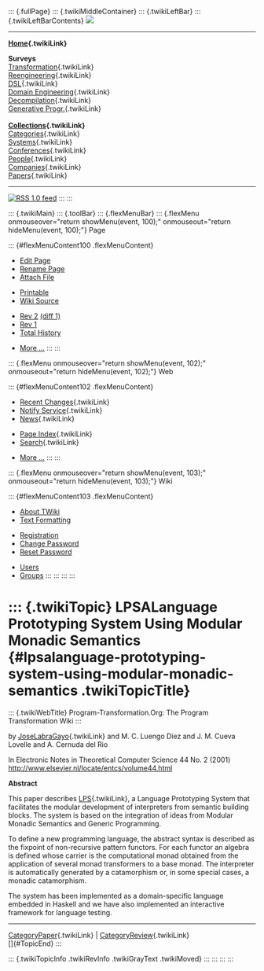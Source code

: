::: {.fullPage}
::: {.twikiMiddleContainer}
::: {.twikiLeftBar}
::: {.twikiLeftBarContents}
![](../pub/transformation.gif)

------------------------------------------------------------------------

**[Home](WebHome){.twikiLink}**

**Surveys**\
[Transformation](ProgramTransformation){.twikiLink}\
[Reengineering](ReengineeringWiki){.twikiLink}\
[DSL](DomainSpecificLanguages){.twikiLink}\
[Domain Engineering](DomainEngineering){.twikiLink}\
[Decompilation](DeCompilation){.twikiLink}\
[Generative Progr.](GenerativeProgrammingWiki){.twikiLink}\
\
**[Collections](CategoryCollection){.twikiLink}**\
[Categories](CategoryCategory){.twikiLink}\
[Systems](TransformationSystems){.twikiLink}\
[Conferences](TransformationConferences){.twikiLink}\
[People](TransformationPeople){.twikiLink}\
[Companies](TransformationCompanies){.twikiLink}\
[Papers](CategoryPaper){.twikiLink}

------------------------------------------------------------------------

[![](../pub/rss.gif "RSS 1.0 feed")](WebRss@skin=rss)
:::
:::

::: {.twikiMain}
::: {.toolBar}
::: {.flexMenuBar}
::: {.flexMenu onmouseover="return showMenu(event, 100);" onmouseout="return hideMenu(event, 100);"}
Page

::: {#flexMenuContent100 .flexMenuContent}
-   [Edit
    Page](http://www.program-transformation.org/edit/Transform/LPSALanguagePrototypingSystemUsingModularMonadicSemantics?t=1536826401)
-   [Rename
    Page](http://www.program-transformation.org/rename/Transform/LPSALanguagePrototypingSystemUsingModularMonadicSemantics)
-   [Attach
    File](http://www.program-transformation.org/attach/Transform/LPSALanguagePrototypingSystemUsingModularMonadicSemantics)

<!-- -->

-   [Printable](http://www.program-transformation.org/view/Transform/LPSALanguagePrototypingSystemUsingModularMonadicSemantics?skin=print.pattern)
-   [Wiki
    Source](http://www.program-transformation.org/view/Transform/LPSALanguagePrototypingSystemUsingModularMonadicSemantics?skin=text&raw=on&contenttype=text/plain)

<!-- -->

-   [Rev
    2](http://www.program-transformation.org/view/Transform/LPSALanguagePrototypingSystemUsingModularMonadicSemantics?rev=1.2)
    [(diff 1)](http://www.program-transformation.org/rdiff/Transform/LPSALanguagePrototypingSystemUsingModularMonadicSemantics?rev1=1.2&rev2=1.1)
-   [Rev
    1](http://www.program-transformation.org/view/Transform/LPSALanguagePrototypingSystemUsingModularMonadicSemantics?rev=1.1)
-   [Total
    History](http://www.program-transformation.org/rdiff/Transform/LPSALanguagePrototypingSystemUsingModularMonadicSemantics)

<!-- -->

-   [More
    \...](http://www.program-transformation.org/oops/Transform/LPSALanguagePrototypingSystemUsingModularMonadicSemantics?template=oopsmore&param1=1.2&param2=1.2)
:::
:::

::: {.flexMenu onmouseover="return showMenu(event, 102);" onmouseout="return hideMenu(event, 102);"}
Web

::: {#flexMenuContent102 .flexMenuContent}
-   [Recent Changes](WebChanges){.twikiLink}
-   [Notify Service](WebNotify){.twikiLink}
-   [News](WebNews){.twikiLink}

<!-- -->

-   [Page Index](WebIndex){.twikiLink}
-   [Search](WebSearch){.twikiLink}

<!-- -->

-   [More
    \...](http://www.program-transformation.org/oops/Transform/LPSALanguagePrototypingSystemUsingModularMonadicSemantics?template=oopsmore&param1=1.2&param2=1.2)
:::
:::

::: {.flexMenu onmouseover="return showMenu(event, 103);" onmouseout="return hideMenu(event, 103);"}
Wiki

::: {#flexMenuContent103 .flexMenuContent}
-   [About
    TWiki](http://www.program-transformation.org/view/TWiki/WebHome)
-   [Text
    Formatting](http://www.program-transformation.org/view/TWiki/TextFormattingRules)

<!-- -->

-   [Registration](http://www.program-transformation.org/view/TWiki/TWikiRegistration)
-   [Change
    Password](http://www.program-transformation.org/view/TWiki/ChangePassword)
-   [Reset
    Password](http://www.program-transformation.org/view/TWiki/ResetPassword)

<!-- -->

-   [Users](http://www.program-transformation.org/view/Main/TWikiUsers)
-   [Groups](http://www.program-transformation.org/view/Main/TWikiGroups)
:::
:::
:::
:::

::: {.twikiTopic}
LPSALanguage Prototyping System Using Modular Monadic Semantics {#lpsalanguage-prototyping-system-using-modular-monadic-semantics .twikiTopicTitle}
===============================================================

::: {.twikiWebTitle}
Program-Transformation.Org: The Program Transformation Wiki
:::

by [JoseLabraGayo](JoseLabraGayo){.twikiLink} and M. C. Luengo Diez and
J. M. Cueva Lovelle and A. Cernuda del Rio

In Electronic Notes in Theoretical Computer Science 44 No. 2 (2001)
<http://www.elsevier.nl/locate/entcs/volume44.html>

**Abstract**

This paper describes [LPS](LPS){.twikiLink}, a Language Prototyping
System that facilitates the modular development of interpreters from
semantic building blocks. The system is based on the integration of
ideas from Modular Monadic Semantics and Generic Programming.

To define a new programming language, the abstract syntax is described
as the fixpoint of non-recursive pattern functors. For each functor an
algebra is defined whose carrier is the computational monad obtained
from the application of several monad transformers to a base monad. The
interpreter is automatically generated by a catamorphism or, in some
special cases, a monadic catamorphism.

The system has been implemented as a domain-specific language embedded
in Haskell and we have also implemented an interactive framework for
language testing.

------------------------------------------------------------------------

[CategoryPaper](CategoryPaper){.twikiLink} \|
[CategoryReview](CategoryReview){.twikiLink}\
[]{#TopicEnd}
:::

::: {.twikiTopicInfo .twikiRevInfo .twikiGrayText .twikiMoved}
:::
:::
:::
:::
